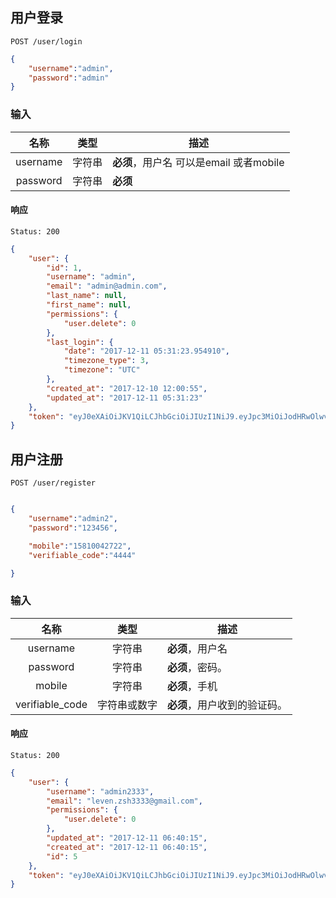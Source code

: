 ## 用户登录

```
POST /user/login
```

```json
{
	"username":"admin",
	"password":"admin"
}
```
### 输入

| 名称 | 类型 | 描述 |
|:----:|:----:|----|
| username | 字符串 | **必须**，用户名 可以是email 或者mobile |
| password | 字符串 | **必须** |


#### 响应

```
Status: 200
```
```json
{
    "user": {
        "id": 1,
        "username": "admin",
        "email": "admin@admin.com",
        "last_name": null,
        "first_name": null,
        "permissions": {
            "user.delete": 0
        },
        "last_login": {
            "date": "2017-12-11 05:31:23.954910",
            "timezone_type": 3,
            "timezone": "UTC"
        },
        "created_at": "2017-12-10 12:00:55",
        "updated_at": "2017-12-11 05:31:23"
    },
    "token": "eyJ0eXAiOiJKV1QiLCJhbGciOiJIUzI1NiJ9.eyJpc3MiOiJodHRwOlwvXC9wZi5sb2NhbCIsImlhdCI6MTUxMjk3MDI4MywibmJmIjoxNTEyOTcwMjgzLCJleHAiOjE1NDQ1MDYyODMsImRhdGEiOnsiaWQiOjEsInVzZXJuYW1lIjoiYWRtaW4iLCJwYXNzd29yZCI6IiQyeSQxMCRUNXkxeE8xaU1vOFhDXC9pZzNXcUM5T1wvbVg1b2llNEhnQXlCeVhJcFMzZm1yMFVmd2M3RXF5Iiwicm9sZXMiOm51bGx9fQ.EnTOTq30dAKiGjEQQiSO-tOfQ7-r5nC9dt592_0cIJM"
}
```


## 用户注册

```
POST /user/register
```

```json

{
	"username":"admin2",
	"password":"123456",

	"mobile":"15810042722",
	"verifiable_code":"4444"

}
```
### 输入

| 名称 | 类型 | 描述 |
|:----:|:----:|----|
| username | 字符串 | **必须**，用户名 |
| password | 字符串 | **必须**，密码。 |
| mobile | 字符串 | **必须**，手机 |
| verifiable_code | 字符串或数字 | **必须**，用户收到的验证码。 |

#### 响应

```
Status: 200
```
```json
{
    "user": {
        "username": "admin2333",
        "email": "leven.zsh3333@gmail.com",
        "permissions": {
            "user.delete": 0
        },
        "updated_at": "2017-12-11 06:40:15",
        "created_at": "2017-12-11 06:40:15",
        "id": 5
    },
    "token": "eyJ0eXAiOiJKV1QiLCJhbGciOiJIUzI1NiJ9.eyJpc3MiOiJodHRwOlwvXC9wZi5sb2NhbCIsImlhdCI6MTUxMjk3NDQxNSwibmJmIjoxNTEyOTc0NDE1LCJleHAiOjE1NDQ1MTA0MTUsImRhdGEiOnsiaWQiOjUsInVzZXJuYW1lIjoiYWRtaW4yMzMzIiwicGFzc3dvcmQiOiIkMnkkMTAkRlJcL1RpZkgyQWFMRTdHTS5TWGNhSGVka1Vhak1kUEI5QUJMTnljQU5iczA2YThsclpwVDJtIiwicm9sZXMiOm51bGx9fQ.mi9n8gsZf2Yh6pW9MGxSmxBf9QQD-XeJWRiGuf_YJKI"
}
```
